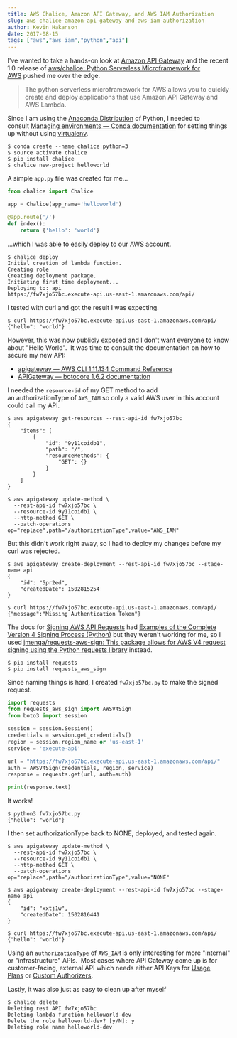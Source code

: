 ```yaml
---
title: AWS Chalice, Amazon API Gateway, and AWS IAM Authorization
slug: aws-chalice-amazon-api-gateway-and-aws-iam-authorization
author: Kevin Hakanson
date: 2017-08-15
tags: ["aws","aws iam","python","api"]
---
```

I've wanted to take a hands-on look at [Amazon API Gateway](https://aws.amazon.com/api-gateway/) and the recent 1.0 release of [aws/chalice: Python Serverless Microframework for AWS](https://github.com/aws/chalice) pushed me over the edge.

> The python serverless microframework for AWS allows you to quickly create and deploy applications that use Amazon API Gateway and AWS Lambda.

Since I am using the [Anaconda Distribution](https://docs.continuum.io/anaconda/) of Python, I needed to consult [Managing environments — Conda documentation](https://conda.io/docs/using/envs.html) for setting things up without using [virtualenv](https://virtualenv.pypa.io/en/stable/).

```console
$ conda create --name chalice python=3
$ source activate chalice
$ pip install chalice
$ chalice new-project helloworld
```

A simple `app.py` file was created for me...

```python
from chalice import Chalice

app = Chalice(app_name='helloworld')

@app.route('/')
def index():
    return {'hello': 'world'}
```

...which I was able to easily deploy to our AWS account.

```console
$ chalice deploy
Initial creation of lambda function.
Creating role
Creating deployment package.
Initiating first time deployment...
Deploying to: api
https://fw7xjo57bc.execute-api.us-east-1.amazonaws.com/api/
```

I tested with curl and got the result I was expecting.

```console
$ curl https://fw7xjo57bc.execute-api.us-east-1.amazonaws.com/api/
{"hello": "world"}
```

However, this was now publicly exposed and I don't want everyone to know about "Hello World".  It was time to consult the documentation on how to secure my new API:

* [apigateway — AWS CLI 1.11.134 Command Reference](http://docs.aws.amazon.com/cli/latest/reference/apigateway/) 
* [APIGateway — botocore 1.6.2 documentation](http://botocore.readthedocs.io/en/latest/reference/services/apigateway.html) 

I needed the `resource-id` of my GET method to add an authorizationType of `AWS_IAM` so only a valid AWS user in this account could call my API.

```console
$ aws apigateway get-resources --rest-api-id fw7xjo57bc
{
    "items": [
        {
            "id": "9y11coidb1",
            "path": "/",
            "resourceMethods": {
                "GET": {}
            }
        }
    ]
}

$ aws apigateway update-method \
  --rest-api-id fw7xjo57bc \
  --resource-id 9y11coidb1 \
  --http-method GET \
  --patch-operations op="replace",path="/authorizationType",value="AWS_IAM"
```

But this didn't work right away, so I had to deploy my changes before my curl was rejected.

```console
$ aws apigateway create-deployment --rest-api-id fw7xjo57bc --stage-name api
{
    "id": "5pr2ed",
    "createdDate": 1502815254
}

$ curl https://fw7xjo57bc.execute-api.us-east-1.amazonaws.com/api/
{"message":"Missing Authentication Token"}
```

The docs for [Signing AWS API Requests](http://docs.aws.amazon.com/general/latest/gr/signing_aws_api_requests.html) had [Examples of the Complete Version 4 Signing Process (Python)](http://docs.aws.amazon.com/general/latest/gr/sigv4-signed-request-examples.html#sig-v4-examples-get-auth-header) but they weren't working for me, so I used [jmenga/requests-aws-sign: This package allows for AWS V4 request signing using the Python requests library](https://github.com/jmenga/requests-aws-sign) instead.

```console
$ pip install requests
$ pip install requests_aws_sign
```

Since naming things is hard, I created `fw7xjo57bc.py` to make the signed request.

```python
import requests
from requests_aws_sign import AWSV4Sign
from boto3 import session

session = session.Session()
credentials = session.get_credentials()
region = session.region_name or 'us-east-1'
service = 'execute-api'

url = "https://fw7xjo57bc.execute-api.us-east-1.amazonaws.com/api/"
auth = AWSV4Sign(credentials, region, service)
response = requests.get(url, auth=auth)

print(response.text)
```

It works!

```console
$ python3 fw7xjo57bc.py 
{"hello": "world"}
```

I then set authorizationType back to NONE, deployed, and tested again.

```console
$ aws apigateway update-method \
  --rest-api-id fw7xjo57bc \
  --resource-id 9y11coidb1 \
  --http-method GET \
  --patch-operations op="replace",path="/authorizationType",value="NONE"

$ aws apigateway create-deployment --rest-api-id fw7xjo57bc --stage-name api
{
    "id": "xxtj1w",
    "createdDate": 1502816441
}

$ curl https://fw7xjo57bc.execute-api.us-east-1.amazonaws.com/api/
{"hello": "world"}
```

Using an `authorizationType` of `AWS_IAM` is only interesting for more "internal" or "infrastructure" APIs.  Most cases where API Gateway come up is for customer-facing, external API which needs either API Keys for [Usage Plans](http://docs.aws.amazon.com/apigateway/latest/developerguide/api-gateway-api-usage-plans.html) or [Custom Authorizers](http://docs.aws.amazon.com/apigateway/latest/developerguide/use-custom-authorizer.html).

Lastly, it was also just as easy to clean up after myself

```console
$ chalice delete
Deleting rest API fw7xjo57bc
Deleting lambda function helloworld-dev
Delete the role helloworld-dev? [y/N]: y
Deleting role name helloworld-dev
```